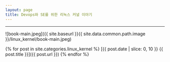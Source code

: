 ```yaml
---
layout: page
title: Devops와 SE를 위한 리눅스 커널 이야기
---
```


---

![book-main.jpeg]({{ site.baseurl }}{{ site.data.common.path.image }}/linux_kernel/book-main.jpeg)

{% for post in site.categories.linux_kernel %}
  [{{ post.date | slice: 0, 10 }} {{ post.title }}]({{ post.url }})
{% endfor %}
